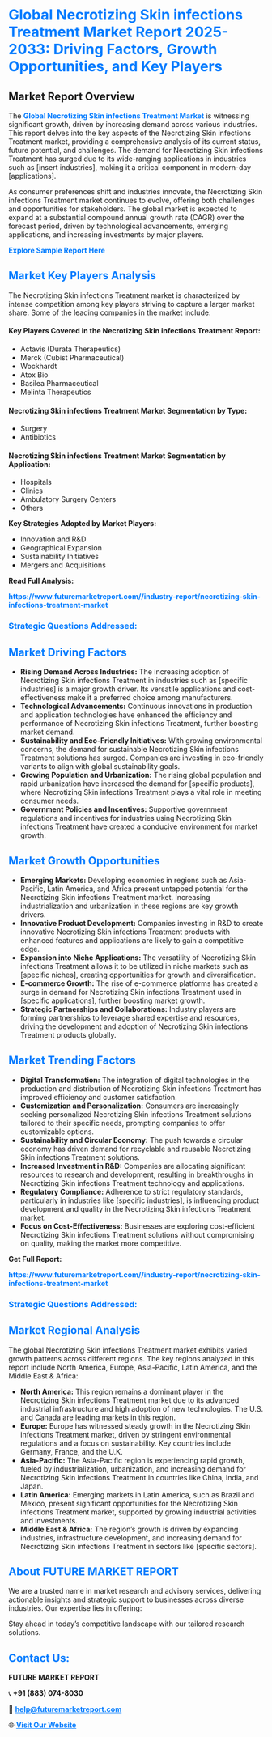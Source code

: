 <h1 style="color: #007BFF;">Global Necrotizing Skin infections Treatment Market Report 2025-2033: Driving Factors, Growth Opportunities, and Key Players</h1>

<section id="overview">
<h2>Market Report Overview</h2>
<p>The <a href="https://www.futuremarketreport.com//industry-report/necrotizing-skin-infections-treatment-market" style="color: #007BFF; text-decoration: none;"><strong>Global Necrotizing Skin infections Treatment Market</strong></a> is witnessing significant growth, driven by increasing demand across various industries. This report delves into the key aspects of the Necrotizing Skin infections Treatment market, providing a comprehensive analysis of its current status, future potential, and challenges. The demand for Necrotizing Skin infections Treatment has surged due to its wide-ranging applications in industries such as [insert industries], making it a critical component in modern-day [applications].</p>
<p>As consumer preferences shift and industries innovate, the Necrotizing Skin infections Treatment market continues to evolve, offering both challenges and opportunities for stakeholders. The global market is expected to expand at a substantial compound annual growth rate (CAGR) over the forecast period, driven by technological advancements, emerging applications, and increasing investments by major players.</p>
</section>

<section id="overview">
<p><a href="https://www.futuremarketreport.com//request-sample/reportId=51783" style="color: #007BFF; text-decoration: none;"><strong>Explore Sample Report Here</strong></a></p>
</section>

<section id="key-players">
<h2 style="color: #007BFF;">Market Key Players Analysis</h2>
<p>The Necrotizing Skin infections Treatment market is characterized by intense competition among key players striving to capture a larger market share. Some of the leading companies in the market include:</p>
<h4>Key Players Covered in the Necrotizing Skin infections Treatment Report:</h4>
<ul><li>Actavis (Durata Therapeutics)</li><li>Merck (Cubist Pharmaceutical)</li><li>Wockhardt</li><li>Atox Bio</li><li>Basilea Pharmaceutical</li><li>Melinta Therapeutics</li></ul>
<h4>Necrotizing Skin infections Treatment Market Segmentation by Type:</h4>
<ul><li>Surgery</li><li>Antibiotics</li></ul>

<h4>Necrotizing Skin infections Treatment Market Segmentation by Application:</h4>
<ul><li>Hospitals</li><li>Clinics</li><li>Ambulatory Surgery Centers</li><li>Others</li></ul>
<p><strong>Key Strategies Adopted by Market Players:</strong></p>
<ul>
<li>Innovation and R&D</li>
<li>Geographical Expansion</li>
<li>Sustainability Initiatives</li>
<li>Mergers and Acquisitions</li>
</ul>
</section>

<section>
<p><strong>Read Full Analysis: </strong></p><a href="https://www.futuremarketreport.com//industry-report/necrotizing-skin-infections-treatment-market" style="color: #007BFF; text-decoration: none;"><strong>https://www.futuremarketreport.com//industry-report/necrotizing-skin-infections-treatment-market</strong></a>
<h3 style="color: #007BFF;">Strategic Questions Addressed:</h3>
</section>

<section id="driving-factors">
<h2 style="color: #007BFF;">Market Driving Factors</h2>
<ul>
<li><strong>Rising Demand Across Industries:</strong> The increasing adoption of Necrotizing Skin infections Treatment in industries such as [specific industries] is a major growth driver. Its versatile applications and cost-effectiveness make it a preferred choice among manufacturers.</li>
<li><strong>Technological Advancements:</strong> Continuous innovations in production and application technologies have enhanced the efficiency and performance of Necrotizing Skin infections Treatment, further boosting market demand.</li>
<li><strong>Sustainability and Eco-Friendly Initiatives:</strong> With growing environmental concerns, the demand for sustainable Necrotizing Skin infections Treatment solutions has surged. Companies are investing in eco-friendly variants to align with global sustainability goals.</li>
<li><strong>Growing Population and Urbanization:</strong> The rising global population and rapid urbanization have increased the demand for [specific products], where Necrotizing Skin infections Treatment plays a vital role in meeting consumer needs.</li>
<li><strong>Government Policies and Incentives:</strong> Supportive government regulations and incentives for industries using Necrotizing Skin infections Treatment have created a conducive environment for market growth.</li>
</ul>
</section>

<section id="growth-opportunities">
<h2 style="color: #007BFF;">Market Growth Opportunities</h2>
<ul>
<li><strong>Emerging Markets:</strong> Developing economies in regions such as Asia-Pacific, Latin America, and Africa present untapped potential for the Necrotizing Skin infections Treatment market. Increasing industrialization and urbanization in these regions are key growth drivers.</li>
<li><strong>Innovative Product Development:</strong> Companies investing in R&D to create innovative Necrotizing Skin infections Treatment products with enhanced features and applications are likely to gain a competitive edge.</li>
<li><strong>Expansion into Niche Applications:</strong> The versatility of Necrotizing Skin infections Treatment allows it to be utilized in niche markets such as [specific niches], creating opportunities for growth and diversification.</li>
<li><strong>E-commerce Growth:</strong> The rise of e-commerce platforms has created a surge in demand for Necrotizing Skin infections Treatment used in [specific applications], further boosting market growth.</li>
<li><strong>Strategic Partnerships and Collaborations:</strong> Industry players are forming partnerships to leverage shared expertise and resources, driving the development and adoption of Necrotizing Skin infections Treatment products globally.</li>
</ul>
</section>

<section id="trending-factors">
<h2 style="color: #007BFF;">Market Trending Factors</h2>
<ul>
<li><strong>Digital Transformation:</strong> The integration of digital technologies in the production and distribution of Necrotizing Skin infections Treatment has improved efficiency and customer satisfaction.</li>
<li><strong>Customization and Personalization:</strong> Consumers are increasingly seeking personalized Necrotizing Skin infections Treatment solutions tailored to their specific needs, prompting companies to offer customizable options.</li>
<li><strong>Sustainability and Circular Economy:</strong> The push towards a circular economy has driven demand for recyclable and reusable Necrotizing Skin infections Treatment solutions.</li>
<li><strong>Increased Investment in R&D:</strong> Companies are allocating significant resources to research and development, resulting in breakthroughs in Necrotizing Skin infections Treatment technology and applications.</li>
<li><strong>Regulatory Compliance:</strong> Adherence to strict regulatory standards, particularly in industries like [specific industries], is influencing product development and quality in the Necrotizing Skin infections Treatment market.</li>
<li><strong>Focus on Cost-Effectiveness:</strong> Businesses are exploring cost-efficient Necrotizing Skin infections Treatment solutions without compromising on quality, making the market more competitive.</li>
</ul>
</section>

<section>
<p><strong>Get Full Report: </strong></p><a href="https://www.futuremarketreport.com//industry-report/necrotizing-skin-infections-treatment-market" style="color: #007BFF; text-decoration: none;"><strong>https://www.futuremarketreport.com//industry-report/necrotizing-skin-infections-treatment-market</strong></a>
<h3 style="color: #007BFF;">Strategic Questions Addressed:</h3>
</section>


<section id="regional-analysis">
<h2 style="color: #007BFF;">Market Regional Analysis</h2>
<p>The global Necrotizing Skin infections Treatment market exhibits varied growth patterns across different regions. The key regions analyzed in this report include North America, Europe, Asia-Pacific, Latin America, and the Middle East & Africa:</p>
<ul>
<li><strong>North America:</strong> This region remains a dominant player in the Necrotizing Skin infections Treatment market due to its advanced industrial infrastructure and high adoption of new technologies. The U.S. and Canada are leading markets in this region.</li>
<li><strong>Europe:</strong> Europe has witnessed steady growth in the Necrotizing Skin infections Treatment market, driven by stringent environmental regulations and a focus on sustainability. Key countries include Germany, France, and the U.K.</li>
<li><strong>Asia-Pacific:</strong> The Asia-Pacific region is experiencing rapid growth, fueled by industrialization, urbanization, and increasing demand for Necrotizing Skin infections Treatment in countries like China, India, and Japan.</li>
<li><strong>Latin America:</strong> Emerging markets in Latin America, such as Brazil and Mexico, present significant opportunities for the Necrotizing Skin infections Treatment market, supported by growing industrial activities and investments.</li>
<li><strong>Middle East & Africa:</strong> The region’s growth is driven by expanding industries, infrastructure development, and increasing demand for Necrotizing Skin infections Treatment in sectors like [specific sectors].</li>
</ul>
</section>

<footer>
<h2 style="color: #007BFF;">About FUTURE MARKET REPORT</h2>
<p>We are a trusted name in market research and advisory services, delivering actionable insights and strategic support to businesses across diverse industries. Our expertise lies in offering:</p>

<p>Stay ahead in today’s competitive landscape with our tailored research solutions.</p>

<h2 style="color: #007BFF;">Contact Us:</h2>
<p><strong>FUTURE MARKET REPORT</strong></p>
<p>📞 <strong>+91 (883) 074-8030</strong></p>
<p>📧 <strong><a href="mailto:help@futuremarketreport.com" style="color: #007BFF;">help@futuremarketreport.com</a></strong></p>
<p>🌐 <strong><a href="https://www.futuremarketreport.com/" style="color: #007BFF;">Visit Our Website</a></strong></p>
</footer>